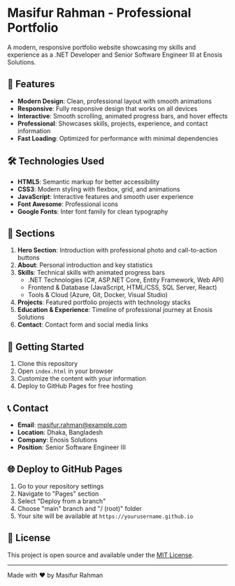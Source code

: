 # Masifur Rahman - Professional Portfolio

A modern, responsive portfolio website showcasing my skills and experience as a .NET Developer and Senior Software Engineer III at Enosis Solutions.

## 🌟 Features

- **Modern Design**: Clean, professional layout with smooth animations
- **Responsive**: Fully responsive design that works on all devices
- **Interactive**: Smooth scrolling, animated progress bars, and hover effects
- **Professional**: Showcases skills, projects, experience, and contact information
- **Fast Loading**: Optimized for performance with minimal dependencies

## 🛠️ Technologies Used

- **HTML5**: Semantic markup for better accessibility
- **CSS3**: Modern styling with flexbox, grid, and animations
- **JavaScript**: Interactive features and smooth user experience
- **Font Awesome**: Professional icons
- **Google Fonts**: Inter font family for clean typography

## 📱 Sections

1. **Hero Section**: Introduction with professional photo and call-to-action buttons
2. **About**: Personal introduction and key statistics
3. **Skills**: Technical skills with animated progress bars
   - .NET Technologies (C#, ASP.NET Core, Entity Framework, Web API)
   - Frontend & Database (JavaScript, HTML/CSS, SQL Server, React)
   - Tools & Cloud (Azure, Git, Docker, Visual Studio)
4. **Projects**: Featured portfolio projects with technology stacks
5. **Education & Experience**: Timeline of professional journey at Enosis Solutions
6. **Contact**: Contact form and social media links

## 🚀 Getting Started

1. Clone this repository
2. Open `index.html` in your browser
3. Customize the content with your information
4. Deploy to GitHub Pages for free hosting

## 📞 Contact

- **Email**: masifur.rahman@example.com
- **Location**: Dhaka, Bangladesh
- **Company**: Enosis Solutions
- **Position**: Senior Software Engineer III

## 🌐 Deploy to GitHub Pages

1. Go to your repository settings
2. Navigate to "Pages" section
3. Select "Deploy from a branch"
4. Choose "main" branch and "/ (root)" folder
5. Your site will be available at `https://yourusername.github.io`

## 📄 License

This project is open source and available under the [MIT License](LICENSE).

---

Made with ❤️ by Masifur Rahman